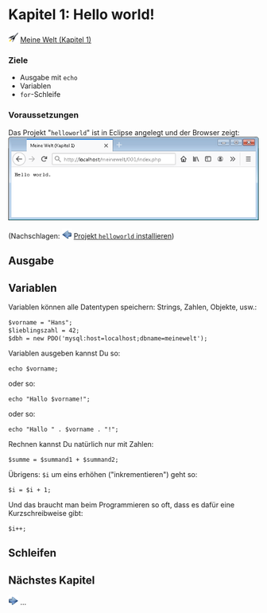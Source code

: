 Kapitel 1: Hello world!
=======================

![](media/action_20px.png)
[Meine Welt (Kapitel 1)](http://localhost/meinewelt/001/index.php)

### Ziele
* Ausgabe mit `echo`
* Variablen
* `for`-Schleife

### Voraussetzungen
Das Projekt "`helloworld`" ist in Eclipse angelegt und der Browser zeigt:  
![](media/help_initial_screen.png)

(Nachschlagen: ![](media/backward-icon_20px.png) [Projekt `helloworld` installieren](install.md))

## Ausgabe



## Variablen

Variablen können alle Datentypen speichern: Strings, Zahlen, Objekte, usw.:

    $vorname = "Hans";
    $lieblingszahl = 42;
    $dbh = new PDO('mysql:host=localhost;dbname=meinewelt');

Variablen ausgeben kannst Du so:

    echo $vorname;

oder so:

    echo "Hallo $vorname!";

oder so:

    echo "Hallo " . $vorname . "!";

Rechnen kannst Du natürlich nur mit Zahlen:

    $summe = $summand1 + $summand2;

Übrigens: `$i` um eins erhöhen ("inkrementieren") geht so:

    $i = $i + 1;

Und das braucht man beim Programmieren so oft, dass es dafür eine Kurzschreibweise gibt:

    $i++;


## Schleifen


## Nächstes Kapitel
![](media/forward-icon_20px.png)
...
